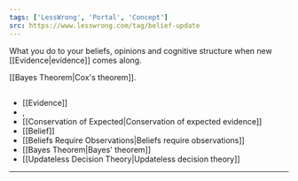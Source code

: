 ```yaml
---
tags: ['LessWrong', 'Portal', 'Concept']
src: https://www.lesswrong.com/tag/belief-update
---
```


What you do to your beliefs, opinions and cognitive structure when new [[Evidence|evidence]] comes along.

[[Bayes Theorem|Cox's theorem]].

## 
- [[Evidence]]
- , 
- [[Conservation of Expected|Conservation of expected evidence]]
- [[Belief]]
- [[Beliefs Require Observations|Beliefs require observations]]
- [[Bayes Theorem|Bayes' theorem]]
- [[Updateless Decision Theory|Updateless decision theory]]

 



---

